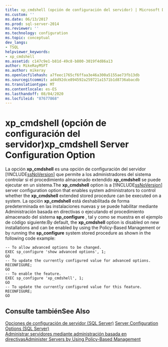 ```yaml
---
title: xp_cmdshell (opción de configuración del servidor) | Microsoft Docs
ms.custom: ''
ms.date: 06/13/2017
ms.prod: sql-server-2014
ms.reviewer: ''
ms.technology: configuration
ms.topic: conceptual
dev_langs:
- TSQL
helpviewer_keywords:
- xp_cmdshell
ms.assetid: c147c9e1-b81d-49c8-b800-3019f4d86a13
author: MikeRayMSFT
ms.author: mikeray
ms.openlocfilehash: a7feec1765cf6ffaa3e46a300a5155ae73fb13db
ms.sourcegitcommit: ad4d92dce894592a259721a1571b1d8736abacdb
ms.translationtype: MT
ms.contentlocale: es-ES
ms.lasthandoff: 08/04/2020
ms.locfileid: "87677868"
---
```

# <a name="xp_cmdshell-server-configuration-option"></a><span data-ttu-id="68193-102">xp_cmdshell (opción de configuración del servidor)</span><span class="sxs-lookup"><span data-stu-id="68193-102">xp_cmdshell Server Configuration Option</span></span>
  <span data-ttu-id="68193-103">La opción **xp_cmdshell** es una opción de configuración del servidor [!INCLUDE[ssNoVersion](../../includes/ssnoversion-md.md)] que permite a los administradores del sistema controlar si el procedimiento almacenado extendido **xp_cmdshell** se puede ejecutar en un sistema.</span><span class="sxs-lookup"><span data-stu-id="68193-103">The **xp_cmdshell** option is a [!INCLUDE[ssNoVersion](../../includes/ssnoversion-md.md)] server configuration option that enables system administrators to control whether the **xp_cmdshell** extended stored procedure can be executed on a system.</span></span> <span data-ttu-id="68193-104">La opción **xp_cmdshell** está deshabilitada de forma predeterminada en las instalaciones nuevas y se puede habilitar mediante Administración basada en directivas o ejecutando el procedimiento almacenado del sistema **sp_configure** , tal y como se muestra en el ejemplo de código siguiente:</span><span class="sxs-lookup"><span data-stu-id="68193-104">By default, the **xp_cmdshell** option is disabled on new installations and can be enabled by using the Policy-Based Management or by running the **sp_configure** system stored procedure as shown in the following code example:</span></span>  
  
```  
-- To allow advanced options to be changed.  
EXEC sp_configure 'show advanced options', 1;  
GO  
-- To update the currently configured value for advanced options.  
RECONFIGURE;  
GO  
-- To enable the feature.  
EXEC sp_configure 'xp_cmdshell', 1;  
GO  
-- To update the currently configured value for this feature.  
RECONFIGURE;  
GO  
```  
  
## <a name="see-also"></a><span data-ttu-id="68193-105">Consulte también</span><span class="sxs-lookup"><span data-stu-id="68193-105">See Also</span></span>  
 <span data-ttu-id="68193-106">[Opciones de configuración de servidor &#40;SQL Server&#41;](server-configuration-options-sql-server.md) </span><span class="sxs-lookup"><span data-stu-id="68193-106">[Server Configuration Options &#40;SQL Server&#41;](server-configuration-options-sql-server.md) </span></span>  
 [<span data-ttu-id="68193-107">Administrar servidores mediante administración basada en directivas</span><span class="sxs-lookup"><span data-stu-id="68193-107">Administer Servers by Using Policy-Based Management</span></span>](../../relational-databases/policy-based-management/administer-servers-by-using-policy-based-management.md)  
  
  
